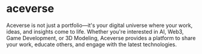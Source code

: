 # aceverse
Aceverse is not just a portfolio—it's your digital universe where your work, ideas, and insights come to life. Whether you're interested in AI, Web3, Game Development, or 3D Modeling, Aceverse provides a platform to share your work, educate others, and engage with the latest technologies.
